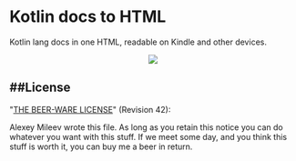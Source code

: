 # Kotlin docs to HTML
Kotlin lang docs in one HTML, readable on Kindle and other devices.
<p align="center">
    <img src="https://habrastorage.org/files/d17/902/c4c/d17902c4ce0144258e427da444bb8b42.png"/>
</p>

##License
-------
"[THE BEER-WARE LICENSE](http://en.wikipedia.org/wiki/Beerware)" (Revision 42):

Alexey Mileev wrote this file. As long as you retain this notice you can do whatever you want with this stuff. If we meet some day, and you think this stuff is worth it, you can buy me a beer in return.
